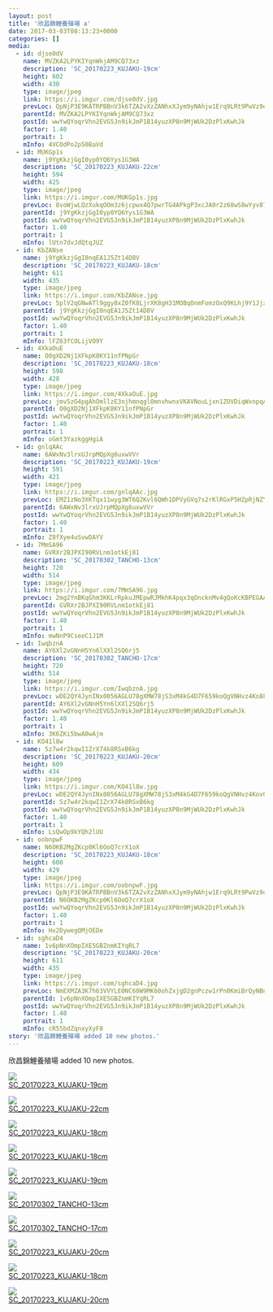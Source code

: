 ```yaml
---
layout: post
title: '欣昌錦鯉養殖場 a' 
date: 2017-03-03T08:13:23+0000 
categories: [] 
media:
  - id: djse0dV
    name: MVZKA2LPYKIYqnWkjAM9CQ73xz
    description: 'SC_20170223_KUJAKU-19cm'   
    height: 602
    width: 430
    type: image/jpeg
    link: https://i.imgur.com/djse0dV.jpg
    prevLoc: QpNjP3E9KATRPBBnV3k6TZA2vXzZANhxXJym9yNAhjw1Erq9LRt9PwVz9o97szyEOjk5ZQfKqD9M1Y71f8o7rV3qj7c61x8Jm4oWsW8jVmQzBGsqjvKoXvpXUnL1KmYxmkcp1724gLLjc8PnYJprrmUVoKpw8jBgsJGKPgY7g2sOPlEpJ4lpHQY84RyrgvfxRx4llRv5IWKQxpAPEOfEp09oKww3HDlvNJ1r1XCPOy1Jl57oUA66Gr
    parentId: MVZKA2LPYKIYqnWkjAM9CQ73xz
    postId: wwYwQYoqrVhn2EVG5Jn9ikJmP1B14yuzXP8n9MjWUk2DzPlxKwhJk
    factor: 1.40
    portrait: 1
    mInfo: 4VCOdPo2p50BaVd
  - id: MUKGp1s
    name: j9YgKkzjGgI0yp0YQ6Yys1G3WA
    description: 'SC_20170223_KUJAKU-22cm'   
    height: 594
    width: 425
    type: image/jpeg
    link: https://i.imgur.com/MUKGp1s.jpg
    prevLoc: 8voWjwLQzXukqOOm3z6jcpwx4Q7pwrTG4APkgP3xcJA0r2z68wS8wYyv878xI8w9kPgnJ3IZv21lX0j6Cz9KOqD7XKFwWLwVREVWfk7x9rpw2qIPRPZO2J7vFG3P2QjVOyiDXX6K7VZVfwNlozOxxXUkqPQXW9goHx2XQlRZlrsgMOWj66kncxYpjWZgYytz93YxO5qMS5vEE8lMjvFZOMl19206sp76jr75LAf8pJMDz98yTwoEGJ
    parentId: j9YgKkzjGgI0yp0YQ6Yys1G3WA
    postId: wwYwQYoqrVhn2EVG5Jn9ikJmP1B14yuzXP8n9MjWUk2DzPlxKwhJk
    factor: 1.40
    portrait: 1
    mInfo: lUtn7dvJdQtqJUZ
  - id: KbZANse
    name: j9YgKkzjGgI0nqEA1J5Zt14D8V
    description: 'SC_20170223_KUJAKU-18cm'   
    height: 611
    width: 435
    type: image/jpeg
    link: https://i.imgur.com/KbZANse.jpg
    prevLoc: 5plV2qGNwATl9ggy8xZ0fK8LjrXK8gH31MOBqOnmFomzOxQ9KLhj9Y1JjxjEiR7N3VyDgPsmZv96LzOoSYkL98Q3NLIVznEl6OKwfWKwNrzP2zsqA5ozwxvwILOMNNOOgnUQxrVAkwzktxgMpLz33ESr5OJo61gNCM1O5B6yBRHvBNDB8kyXcZPYx1wyPDtZAMvP8pgpH7RQ2140RXuB3xj1w7wPcmDw47Kvl3h78EqAzZmViGq1ZJ
    parentId: j9YgKkzjGgI0nqEA1J5Zt14D8V
    postId: wwYwQYoqrVhn2EVG5Jn9ikJmP1B14yuzXP8n9MjWUk2DzPlxKwhJk
    factor: 1.40
    portrait: 1
    mInfo: lFZ63fCOLijVO9Y
  - id: 4XkaOuE
    name: O0gXD2Nj1XFkpK8KY11nfPNpGr
    description: 'SC_20170223_KUJAKU-18cm'   
    height: 598
    width: 428
    type: image/jpeg
    link: https://i.imgur.com/4XkaOuE.jpg
    prevLoc: jmv5zG4pgAhOmllzE3njhmnqgl0mnvhwnxVKAVNouLjxn1ZOVDiqWxnpqAqkuLPNWKMRn8FR659GrvvEhEB3W9zR83h10qnqQRR2iQ6Dz6PnMZtMEMLjPvyqh96vmJ9Wp2i9jv7gwwWKiJYqwBvAAnCDLVqEmQNpUoDG97k27vT9YVX5pXjAhgKKEBxqLVFrkWzY6PAviwm2kmD7q4i9AR45DVQDi4wPPwEQL2CQRlM34DYjt9X06w
    parentId: O0gXD2Nj1XFkpK8KY11nfPNpGr
    postId: wwYwQYoqrVhn2EVG5Jn9ikJmP1B14yuzXP8n9MjWUk2DzPlxKwhJk
    factor: 1.40
    portrait: 1
    mInfo: oGmt3YazkggHgiA
  - id: gnlqAAc
    name: 6AWxNv3lrxUJrpMQpXg6uxwVVr
    description: 'SC_20170223_KUJAKU-19cm'   
    height: 591
    width: 421
    type: image/jpeg
    link: https://i.imgur.com/gnlqAAc.jpg
    prevLoc: EMZ1zNo3XKTqx11wyg3WT6Q2Kvl6QWh1DPVyGVq7s2rKlRGxP5HZpRjNZYZ3u7Xgv1WlNOux4Rwrn6Xxi3N9VyEAW9IvDXm6X91VcL5x6jkxzlUqNMn8jXrvtzqwlmZ5Y0cl288L1nQOHyzgkNx559hGJ9K4NxDZCR8k1lq2lLFQE3kB50JAsonPQJPJ5MtXlvAxjjoNc1yvG0Pr1MTKnQRND5NnUQVPGKxjzxC9Pg0WnBNwT9Oy1Q
    parentId: 6AWxNv3lrxUJrpMQpXg6uxwVVr
    postId: wwYwQYoqrVhn2EVG5Jn9ikJmP1B14yuzXP8n9MjWUk2DzPlxKwhJk
    factor: 1.40
    portrait: 1
    mInfo: Z8fXye4uSvwDAYV
  - id: 7MmSA96
    name: GVRXr2BJPXI90RVLnm1otkEj81
    description: 'SC_20170302_TANCHO-13cm'   
    height: 720
    width: 514
    type: image/jpeg
    link: https://i.imgur.com/7MmSA96.jpg
    prevLoc: 2mg2YnBKqGhm3KKLrRpkuJMEpwRJMkhK4pqx3qOncknMv4gQoKcKBPEGAAVDFpjwgqRzxRtvOQ0QLkyKHk3OpDv5y0FZlXRpq9J5hLXAzKJmgwHj1KYEr6AmFpg2p4q7YXHPpGlLZvlqiwRqkPzOg2IVRyNDDqMKs54wp5nBLjUKkkpBPy9Vi3jZ5nnkgYSWD4jERMKkcpj8v24E4GcjAGNgQ7WJfqPx7831xgUjmPE4LmY5T1pz4BnPqZuzyokVY8RQcnw
    parentId: GVRXr2BJPXI90RVLnm1otkEj81
    postId: wwYwQYoqrVhn2EVG5Jn9ikJmP1B14yuzXP8n9MjWUk2DzPlxKwhJk
    factor: 1.40
    portrait: 1
    mInfo: mwNnP9CseeC1J1M
  - id: IwqbznA
    name: AY6Xl2vGNnH5Yn6lXXl2SQ6rj5
    description: 'SC_20170302_TANCHO-17cm'   
    height: 720
    width: 514
    type: image/jpeg
    link: https://i.imgur.com/IwqbznA.jpg
    prevLoc: wDE2QY4JynINx0056AGLU78gXMW78jS3xM4kG4D7F659koQgVNHvz4Ko8823S1xzG92QNGUAYAqLzZR3TEpxrMQQ9ZsROD7N6pPLI45wQDJE9Gt6EWowk65EtxGvvX0mBWCzAOBLmWjqfXzwvnZyvAsw8jBg6M1KuQx6n29v4qClKx68G5YZTNJZD91N2jcz9DwKnxkru0820RjVy0TB5M98LjLos04n0oqX3MsrPkJE8VXRi4NkYOBAJkTqolD2OXY6uMBMP8Zq2
    parentId: AY6Xl2vGNnH5Yn6lXXl2SQ6rj5
    postId: wwYwQYoqrVhn2EVG5Jn9ikJmP1B14yuzXP8n9MjWUk2DzPlxKwhJk
    factor: 1.40
    portrait: 1
    mInfo: 3K6ZKi5bwA0wAjm
  - id: KO41l8w
    name: 5z7w4r2kqwI1ZrX74k8RSxB6kg
    description: 'SC_20170223_KUJAKU-20cm'   
    height: 609
    width: 434
    type: image/jpeg
    link: https://i.imgur.com/KO41l8w.jpg
    prevLoc: wDE2QY4JynINx0056AGLU78gXMW78jS3xM4kG4D7F659koQgVNHvz4Kov0vGf14Ex5prkJsAJG9LjwBViQZ2lY6LR2CRBlqgQZvAt47krlOl0xhqM90OWzzmSxG6w4jYAOIzJzjgyny1INqogO1GGLCW8RwQrk2BCPAmoNEqNvFGYNkZ003wuAXRBKPVz7cRk1wAONqXu0mL3OQPzJIB2vNQY3v9u0Rg7yDpLYUrzqN1xnA6Co78A5
    parentId: 5z7w4r2kqwI1ZrX74k8RSxB6kg
    postId: wwYwQYoqrVhn2EVG5Jn9ikJmP1B14yuzXP8n9MjWUk2DzPlxKwhJk
    factor: 1.40
    portrait: 1
    mInfo: LsQwOp9kYQh2lUU
  - id: oobnpwF
    name: N6OKB2MgZKcp0Kl6OoQ7crX1oX
    description: 'SC_20170223_KUJAKU-18cm'   
    height: 600
    width: 429
    type: image/jpeg
    link: https://i.imgur.com/oobnpwF.jpg
    prevLoc: QpNjP3E9KATRPBBnV3k6TZA2vXzZANhxXJym9yNAhjw1Erq9LRt9PwVz9o97szyEOjk5ZQfKqD9PVJErf8o7rV3qj7c61qgX0mnwHWYRw9vwl3cqLD739BN6tZVPnJr23JCp0LLB09QES8PnYJprrmUVoKpw8jBgsJGKPgY7g2sOgRMRAKVZFQExDNLZRxIxnr6J5PD5FpBVJoXpMghwrZmXz38VfWNNrNWJYxCPOy1J7r9EHA6ZpX
    parentId: N6OKB2MgZKcp0Kl6OoQ7crX1oX
    postId: wwYwQYoqrVhn2EVG5Jn9ikJmP1B14yuzXP8n9MjWUk2DzPlxKwhJk
    factor: 1.40
    portrait: 1
    mInfo: Hx2DywegQMjOEDe
  - id: sghcaD4
    name: 1v6pNnXOmpIXE5GBZnmKIYqRL7
    description: 'SC_20170223_KUJAKU-20cm'   
    height: 611
    width: 435
    type: image/jpeg
    link: https://i.imgur.com/sghcaD4.jpg
    prevLoc: NmEXMZA3K7h63VVYLE0NC60W9MK60ohZxjgD2gnPczw1rPn0KmiBrQyNBnB4CoRNp8ZXljh3rpDZMo42SrmDlNGyZDIZjgvOWRnzCwokzZo2jniJBKPWxjzGUy1NNEl86Yh8gBxW8WG9fVxqvlQ22KCYrPDqQg8wHMDGNn89nLHRg8p6MvXwc2YoPV4LnGClBxQ4pX50HqWkrn9YROTOZ5k75O93cX7rR6ZR6DCzqGPWRmLOT38w7n
    parentId: 1v6pNnXOmpIXE5GBZnmKIYqRL7
    postId: wwYwQYoqrVhn2EVG5Jn9ikJmP1B14yuzXP8n9MjWUk2DzPlxKwhJk
    factor: 1.40
    portrait: 1
    mInfo: cR55bdZqnxyXyF8
story: '欣昌錦鯉養殖場 added 10 new photos.'  
---
```


欣昌錦鯉養殖場 added 10 new photos.


[//]: #media:  
<a href="https://i.imgur.com/djse0dV.jpg"><img class="postImage" src="https://i.imgur.com/djse0dVh.jpg" />  
SC_20170223_KUJAKU-19cm  
 </a>    


<a href="https://i.imgur.com/MUKGp1s.jpg"><img class="postImage" src="https://i.imgur.com/MUKGp1sh.jpg" />  
SC_20170223_KUJAKU-22cm  
 </a>    


<a href="https://i.imgur.com/KbZANse.jpg"><img class="postImage" src="https://i.imgur.com/KbZANseh.jpg" />  
SC_20170223_KUJAKU-18cm  
 </a>    


<a href="https://i.imgur.com/4XkaOuE.jpg"><img class="postImage" src="https://i.imgur.com/4XkaOuEh.jpg" />  
SC_20170223_KUJAKU-18cm  
 </a>    


<a href="https://i.imgur.com/gnlqAAc.jpg"><img class="postImage" src="https://i.imgur.com/gnlqAAch.jpg" />  
SC_20170223_KUJAKU-19cm  
 </a>    


<a href="https://i.imgur.com/7MmSA96.jpg"><img class="postImage" src="https://i.imgur.com/7MmSA96h.jpg" />  
SC_20170302_TANCHO-13cm  
 </a>    


<a href="https://i.imgur.com/IwqbznA.jpg"><img class="postImage" src="https://i.imgur.com/IwqbznAh.jpg" />  
SC_20170302_TANCHO-17cm  
 </a>    


<a href="https://i.imgur.com/KO41l8w.jpg"><img class="postImage" src="https://i.imgur.com/KO41l8wh.jpg" />  
SC_20170223_KUJAKU-20cm  
 </a>    


<a href="https://i.imgur.com/oobnpwF.jpg"><img class="postImage" src="https://i.imgur.com/oobnpwFh.jpg" />  
SC_20170223_KUJAKU-18cm  
 </a>    


<a href="https://i.imgur.com/sghcaD4.jpg"><img class="postImage" src="https://i.imgur.com/sghcaD4h.jpg" />  
SC_20170223_KUJAKU-20cm  
 </a>   
